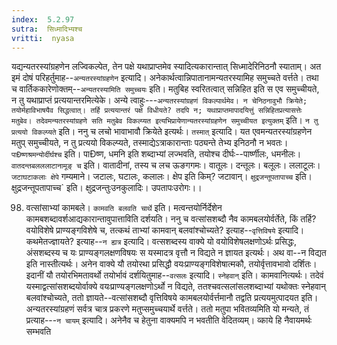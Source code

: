```yaml
---
index:  5.2.97
sutra:  सिध्मादिभ्यश्च
vritti:  nyasa
---
```


यद्यन्यतरस्यांग्रहणेन लज्विकल्पेत, तेन पक्षे यथाप्राप्तमेव स्यादित्यकारान्तात् सिध्मादेरिनिठनौ स्याताम्। अत इमं दोषं परिहर्तुमाह--`अन्यतरस्यांग्रहणेन` इत्यादि। अनेकार्थत्वान्निपातानामन्यतरस्यामिह समुच्चते वर्त्तते। तथा च वार्तिककारेणोक्तम्--`अन्यतरस्यामिति समुच्चयः` इति। मतुबिह स्वरितत्वात् सन्निहित इति स एव समुच्चीयते, न तु यथाप्राप्तं प्रत्ययान्तरमित्येके। अन्ये त्वाहुः---`अन्यतरस्यांग्रहणं विकल्पार्थमेव। न चेनिठनावुभौ क्रियेते; तयोर्महाविभाषयैव सिद्धत्वात्। तर्हि प्रत्ययान्तरं पक्षे विधीयते? तदपि न; यथाप्राप्तमापादयित्तुं सन्निहितप्रत्यासत्तेः मतुबेव। तदेवमन्यतरस्यांग्रहणे सति मतुबेव विकल्प्यत इत्यभिप्रायेणान्यतरस्यांग्रहणेन समुच्चीयत इत्युक्तम्` इति।
`न तु प्रत्ययो विकल्प्यते` इति। ननु च लचो भावाभावौ क्रियेते इत्यर्थः। `तस्मात्` इत्यादि। यत एवमन्यतरस्यांग्रहणेन मतुप् समुच्चीयते, न तु प्रत्ययो विकल्प्यते, तस्माद्येऽत्राकारान्ताः पठ्यन्ते तेभ्य इनिठनौ न भवतः।
`पाÐष्णश्रमन्योर्दीर्घश्च` इति। पाÐष्ण, धमनि इति शब्दाभ्यां लज्भवति, तयोश्च दीर्घः--पार्ष्णीलः, धमनीलः। `वातदन्तबलललाटानामूङ् च` इति। वातादीनां, तस्य च लच ऊङगगमः। वातूलः। दन्तूलः। बलूलः। ललाटूलः। `जटाघटाकलाः क्षेपे` गम्यमाने। जटालः, घटालः, कलालः। क्षेप इति किम्? जटावान्। `क्षुद्रजन्तूपतापाच्च` इति। क्षुद्रजन्तूपतापाच्च` इति। क्षुद्रजन्तुःउनकुलादिः। उपतापःउरोगः।।

98. वत्सांसाभ्यां कामबले।
`कामवति बलवति चार्थे` इति। मत्वन्तयोर्निर्देशेन कामबशब्दावर्शआद्यकारान्तावुपात्ताविति दर्शयति।
ननु च वत्सांसशब्दौ नैव कामबलयोर्वर्तेते, किं तर्हि? वयोविशेषे प्राण्यङ्गविशेषे च, तत्कथं ताभ्यां कामवान् बलवांश्चोच्यते? इत्याह--`वृत्तिविषये` इत्यादि। कथमेतज्ज्ञायते? इत्याह--`न ह्यत्र` इत्यादि। वत्सशब्दस्य वाक्ये यो वयोविशेषलक्षणोऽर्थः प्रसिद्धः, अंसशब्दस्य च यः प्राण्यङ्गलक्षणविषयः स यस्मादत्र वृत्तौ न विद्यते न ज्ञायत इत्यर्थः। अथ वा--न विद्यत इति नास्तीत्यर्थः। अनेन वाक्ये यौ तयोरथा प्रसिद्धौ वयःप्राण्यङ्गविशेषात्मकौ, तयोर्वृत्तावभावो दर्शितः। इदानीं यौ तयोरभिमतावर्थो तयोर्भावं दर्शयितुमाह--`वत्सलः` इत्यादि। `स्नेहवान्` इति। कामवानित्यर्थः। तदेवं यस्माद्वत्सांसशब्दयोर्वाक्ये वयःप्राण्यङ्गलक्षणोऽर्थो न विद्यते, ततश्चवत्सलांसलशब्दाभ्यां यथोक्तः स्नेहवान् बलवांश्चोच्यते, ततो ज्ञायते--वत्सांसशब्दौ वृत्तिविषये कामबलयोर्वर्त्तमानौ तद्वति प्रत्ययमुत्पादयत इति।
अन्यतरस्यांग्रहणं सर्वत्र चात्र प्रकरणे मतुप्समुच्चयार्थे वर्त्तते। ततो मतुपा भवितव्यमिति यो मन्यते, तं प्रत्याह---`न चायम्` इत्यादि। अनेनैव च हेतुना वाक्यमपि न भवतीति वेदितव्यम्। व्काये हि नैवायमर्थः सम्भवति

